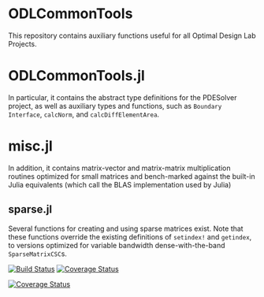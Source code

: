 # ODLCommonTools
 
This repository contains auxiliary functions useful for all Optimal Design Lab Projects.

# ODLCommonTools.jl
In particular, it contains the abstract type definitions for the PDESolver 
project, as well as auxiliary types and functions, such as `Boundary` 
`Interface`, `calcNorm`, and `calcDiffElementArea`.

# misc.jl
In addition, it contains matrix-vector and matrix-matrix multiplication 
routines optimized for small matrices and bench-marked against the built-in
Julia equivalents (which call the BLAS implementation used by Julia)

## sparse.jl
Several functions for creating and using sparse matrices exist.
Note that these functions override the existing definitions of 
`setindex!` and `getindex`, to versions optimized for variable
bandwidth dense-with-the-band `SparseMatrixCSC`s.


[![Build Status](https://travis-ci.org/OptimalDesignLab/ODLCommonTools.jl.svg)](https://travis-ci.org/OptimalDesignLab/ODLCommonTools.jl)
[![Coverage Status](https://coveralls.io/repos/OptimalDesignLab/ODLCommonTools.jl/badge.svg?branch=master&service=github)](https://coveralls.io/github/OptimalDesignLab/ODLCommonTools.jl?branch=master)

[![Coverage Status](https://coveralls.io/repos/OptimalDesignLab/ODLCommonTools.jl/badge.svg?branch=master&service=github)](https://coveralls.io/github/OptimalDesignLab/ODLCommonTools.jl?branch=master)
